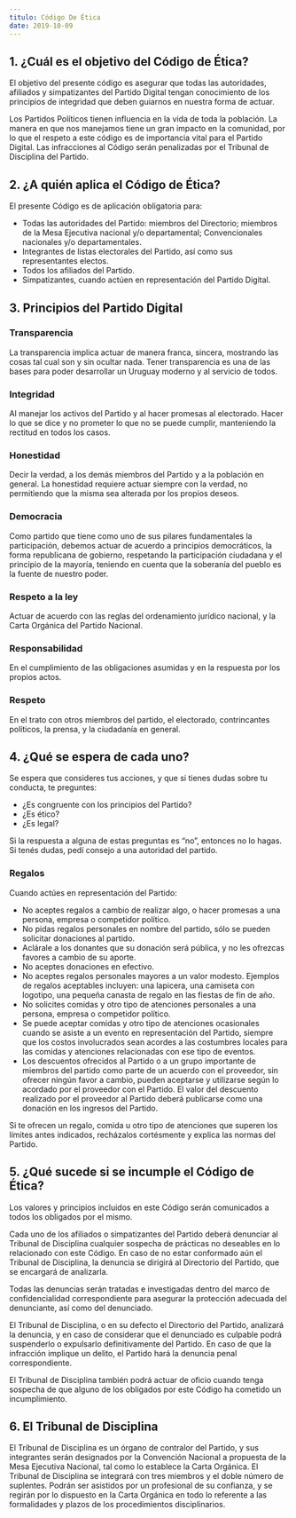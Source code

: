 ```yaml
---
titulo: Código De Ética
date: 2019-10-09
---
```


## 1. ¿Cuál es el objetivo del Código de Ética?
El objetivo del presente código es asegurar que todas las autoridades, afiliados y simpatizantes del Partido Digital tengan conocimiento de los principios de integridad que deben guiarnos en nuestra forma de actuar.

Los Partidos Políticos tienen influencia en la vida de toda la población. La manera en que nos manejamos tiene un gran impacto en la comunidad, por lo que el respeto a este código es de importancia vital para el Partido Digital. Las infracciones al Código serán penalizadas por el Tribunal de Disciplina del Partido.

## 2. ¿A quién aplica el Código de Ética?
El presente Código es de aplicación obligatoria para:

 - Todas las autoridades del Partido: miembros del Directorio; miembros de la Mesa Ejecutiva nacional y/o departamental; Convencionales nacionales y/o departamentales.
 - Integrantes de listas electorales del Partido, así como sus representantes electos.
 - Todos los afiliados del Partido.
 - Simpatizantes, cuando actúen en representación del Partido Digital.

## 3. Principios del Partido Digital
 
### **Transparencia**
La transparencia implica actuar de manera franca, sincera, mostrando las cosas tal cual son y sin ocultar nada. Tener transparencia es una de las bases para poder desarrollar un Uruguay moderno y al servicio de todos.

### **Integridad**
Al manejar los activos del Partido y al hacer promesas al electorado. Hacer lo que se dice y no prometer lo que no se puede cumplir, manteniendo la rectitud en todos los casos.

### **Honestidad**
Decir la verdad, a los demás miembros del Partido y a la población en general. La honestidad requiere actuar siempre con la verdad, no permitiendo que la misma sea alterada por los propios deseos.

### **Democracia**
Como partido que tiene como uno de sus pilares fundamentales la participación, debemos actuar de acuerdo a principios democráticos, la forma republicana de gobierno, respetando la participación ciudadana y el principio de la mayoría, teniendo en cuenta que la soberanía del pueblo es la fuente de nuestro poder.

### **Respeto a la ley**
Actuar de acuerdo con las reglas del ordenamiento jurídico nacional, y la Carta Orgánica del Partido Nacional.

### **Responsabilidad**
En el cumplimiento de las obligaciones asumidas y en la respuesta por los propios actos.

### **Respeto** 
En el trato con otros miembros del partido, el electorado, contrincantes políticos, la prensa, y la ciudadanía en general.

## 4. ¿Qué se espera de cada uno?
Se espera que consideres tus acciones, y que si tienes dudas sobre tu conducta, te preguntes:

 - ¿Es congruente con los principios del Partido?
 - ¿Es ético?
 - ¿Es legal?

Si la respuesta a alguna de estas preguntas es “no”, entonces no lo hagas. Si tenés dudas, pedí consejo a una autoridad del partido.

### Regalos
Cuando actúes en representación del Partido:

 - No aceptes regalos a cambio de realizar algo, o hacer promesas a una persona, empresa o competidor político.
 - No pidas regalos personales en nombre del partido, sólo se pueden solicitar donaciones al partido.
 - Aclárale a los donantes que su donación será pública, y no les ofrezcas favores a cambio de su aporte.
 - No aceptes donaciones en efectivo.
 - No aceptes regalos personales mayores a un valor modesto. Ejemplos de regalos aceptables incluyen: una lapicera, una camiseta con logotipo, una pequeña canasta de regalo en las fiestas de fin de año.
 - No solicites comidas y otro tipo de atenciones personales a una persona, empresa o competidor político.
 - Se puede aceptar comidas y otro tipo de atenciones ocasionales cuando se asiste a un evento en representación del Partido, siempre que los costos involucrados sean acordes a las costumbres locales para las comidas y atenciones relacionadas con ese tipo de eventos.
 - Los descuentos ofrecidos al Partido o a un grupo importante de miembros del partido como parte de un acuerdo con el proveedor, sin ofrecer ningún favor a cambio, pueden aceptarse y utilizarse según lo acordado por el proveedor con el Partido. El valor del descuento realizado por el proveedor al Partido deberá publicarse como una donación en los ingresos del Partido.

Si te ofrecen un regalo, comida u otro tipo de atenciones que superen los límites antes indicados, recházalos cortésmente y explica las normas del Partido.

## 5. ¿Qué sucede si se incumple el Código de Ética?
Los valores y principios incluidos en este Código serán comunicados a todos los obligados por el mismo.

Cada uno de los afiliados o simpatizantes del Partido deberá denunciar al Tribunal de Disciplina cualquier sospecha de prácticas no deseables en lo relacionado con este Código. En caso de no estar conformado aún el Tribunal de Disciplina, la denuncia se dirigirá al Directorio del Partido, que se encargará de analizarla.

Todas las denuncias serán tratadas e investigadas dentro del marco de confidencialidad correspondiente para asegurar la protección adecuada del denunciante, así como del denunciado.

El Tribunal de Disciplina, o en su defecto el Directorio del Partido, analizará la denuncia, y en caso de considerar que el denunciado es culpable podrá suspenderlo o expulsarlo definitivamente del Partido. En caso de que la infracción implique un delito, el Partido hará la denuncia penal correspondiente.

El Tribunal de Disciplina también podrá actuar de oficio cuando tenga sospecha de que alguno de los obligados por este Código ha cometido un incumplimiento.

## 6. El Tribunal de Disciplina
El Tribunal de Disciplina es un órgano de contralor del Partido, y sus integrantes serán designados por la Convención Nacional a propuesta de la Mesa Ejecutiva Nacional, tal como lo establece la Carta Orgánica. El Tribunal de Disciplina se integrará con tres miembros y el doble número de suplentes. Podrán ser asistidos por un profesional de su confianza, y se regirán por lo dispuesto en la Carta Orgánica en todo lo referente a las formalidades y plazos de los procedimientos disciplinarios.
